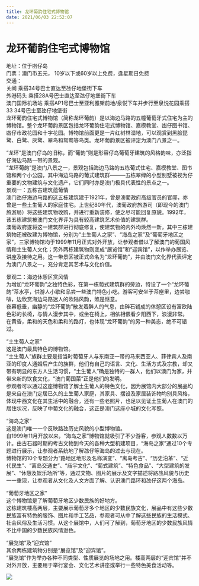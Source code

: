 ```yaml
---
title: 龙环葡韵住宅式博物馆  
date: 2021/06/03 22:52:07  
---
```

  
# 龙环葡韵住宅式博物馆  
地址：位于凼仔岛  
门票：澳门币五元， 10岁以下或60岁以上免费，逢星期日免费  
交通：  
关闸  乘搭34号巴士直达至氹仔地堡街下车  
外港码头  乘搭28A号巴士直达至氹仔地堡街下车  
澳门国际机场站  乘搭AP1号巴士至亚利雅架前地/泉悦下车并步行至泉悦花园乘搭33 34号巴士至氹仔地堡街  
龙环葡韵住宅式博物馆（简称龙环葡韵）是以海边马路的五幢葡萄牙式住宅为主的博物馆。整个龙环葡韵景区包括龙环葡韵住宅式博物馆、嘉模教堂、凼仔图书馆、凼仔市政花园和十字花园。博物馆前面更是一片红树林湿地，可以观赏到黑脸琵鹭、白鹭、灰鹭、翠鸟和鸳鸯等鸟类。龙环葡韵景区被评定为澳门八景之一。  
  
“龙环”是澳门仔岛的旧称，而“葡韵”则是形容仔岛葡萄牙建筑的风格韵味，亦泛指仔海边马路一带的景观。  
 “龙环葡韵”是澳门八景之一，景观包括海边马路的五栋葡式住宅、嘉模教堂、图书馆和两个小公园，其中海边马路的葡式建筑群———五栋翠绿的小型别墅被视为仔重要的文物建筑与文化遗产，它们同时亦是澳门极具代表性的景点之一。  
景观一：五栋古建筑蕴葡情  
 澳门氹仔海边马路的这五栋建筑建于1921年，曾是澳葡政府高级官员的官邸，亦曾是一些土生葡人的家庭住宅。上世纪80年代，澳葡政府旅游司（即现今的澳门旅游局）将这些建筑物收购，并进行重新装修，使之尽可能回复原貌。1992年，该五栋建筑被澳门文化界评为具有较高建筑艺术价值的建筑群。  
澳葡政府遂将这一建筑群进行彻底修复，使建筑物的内外均焕然一新，其中三栋建筑物还被改建为博物馆，分别为“土生葡人之家”、“海岛之家”及“葡萄牙地区之家”，三家博物馆均于1999年11月正式对外开放，让参观者借以了解澳门的葡国风情和土生葡人文化；另外两栋建筑物则变成“展览馆”和“迎宾馆”，以作举办展览、讲座及接待之用。这一带景区被正式命名为“龙环葡韵”，并由澳门文化界代表评定为澳门八景之一，充分肯定其艺术与文化价值。  
  
景观二：海边休憩区赏风情  
为增加“龙环葡韵”之独特色彩，在第一栋葡式建筑群的旁边，特设了一个“龙环葡韵”茶水亭，供游人小歇和品尝一些澳门特色小吃。游客可安坐于茶座里，边尝咖啡，边欣赏海边马路迷人的欧陆风韵，煞是惬意。  
夜幕低垂，幽静的“龙环葡韵”散发着醉人的气息，由碎石铺成的休憩区设有富欧陆色彩的长椅，与情人漫步其中，或坐在椅上，相依相偎看夕阳西下，浪漫非常。  
在黄昏，柔和的天色和柔和的路灯，也体现“龙环葡韵”的另一种美态，绝不可错过。  
  
“土生葡人之家”  
这是澳门最具特色的博物馆。  
 “土生葡人”族群主要是指当时葡萄牙人与东南亚一带的马来西亚人、菲律宾人及南亚的印度人通婚后产生的族群，他们有自己的语言、文化、生活方式及宗教，却又带有明显的东方人生活习惯，“土生葡人”确是独特的一群人，他们以澳门为家，并带来新的饮食文化，“澳门葡国菜”正是他们的发明。  
参观者可以通过这座博物馆了解土生葡人的特色文化，因为展馆内大部分的展品均是来自在澳门定居已久的土生葡人家庭，其家具、摆设及家居装饰物均别具风格，体现中西文化在其生活中的融合，还有一些老照片，也足以见证土生葡人在澳门的居住状况，反映了中葡文化的融合，这正是澳门这座小城的文化写照。  
  
“海岛之家”  
这是澳门唯一一个反映路氹历史风貌的小型博物馆。  
自1999年11月开放以来，“海岛之家”博物馆就吸引了不少游客，参观人数数以万计。由古石器时期的考古文物到今天的各种大型机建项目，“海岛之家”通过10个专题进行展示，让参观者系统地了解氹仔等海岛的过去与现在。  
博物馆的10个专题分为“路地区地形及名称演变”、“离岛考古”、“历史沿革”、“近代民生”、“离岛交通史”、“庙宇文化”、“葡式建筑”、“特色食品”、“大型建筑的发展”、“休憩及娱乐场所”等，通过文物、图片的展示及文字描述将路氹风貌与历史一一重现，让参观者从文化及人文方面了解、认识澳门路环和氹仔这两个海岛。  
  
“葡萄牙地区之家”  
这个博物馆是了解葡萄牙地区少数民族的好地方。  
这栋建筑楼高两层，主要展示葡萄牙多个地区的少数民族文化，展品中有这些少数民族富有特色的服饰、图片和手工艺品，参观者可从中了解这些民族的生活模式、社会风俗及生活习惯。从这个展馆中，人们可了解到，葡萄牙地区的少数民族风情不比中国的少数民族风情逊色。  
  
“展览馆”及“迎宾馆”  
其余两栋建筑物分别是“展览馆”及“迎宾馆”。  
“展览馆”作为举办各种不同类型、性质展览的场地之用。楼高两层的“迎宾馆”并不对外开放，主要用于举行宴会、文化艺术讲座或举行一些特色美食活动等。  
  
![](https://raw.staticdn.net/szqq0512/Pic/main/img/202201212156368.png)  